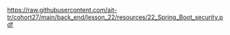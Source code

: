 https://raw.githubusercontent.com/ait-tr/cohort27/main/back_end/lesson_22/resources/22_Spring_Boot_security.pdf